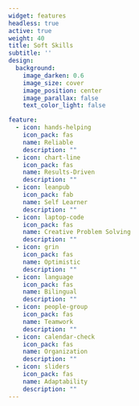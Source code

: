 ```yaml
---
widget: features
headless: true
active: true
weight: 40
title: Soft Skills
subtitle: ''
design:
  background:
    image_darken: 0.6
    image_size: cover
    image_position: center
    image_parallax: false
    text_color_light: false

feature:
  - icon: hands-helping
    icon_pack: fas
    name: Reliable
    description: ""
  - icon: chart-line
    icon_pack: fas
    name: Results-Driven
    description: ""
  - icon: leanpub
    icon_pack: fab
    name: Self Learner
    description: ""
  - icon: laptop-code
    icon_pack: fas
    name: Creative Problem Solving
    description: ""
  - icon: grin
    icon_pack: fas
    name: Optimistic
    description: ""
  - icon: language
    icon_pack: fas
    name: Bilingual
    description: ""
  - icon: people-group
    icon_pack: fas
    name: Teamwork
    description: ""
  - icon: calendar-check
    icon_pack: fas
    name: Organization
    description: ""
  - icon: sliders
    icon_pack: fas
    name: Adaptability
    description: ""
---
```

